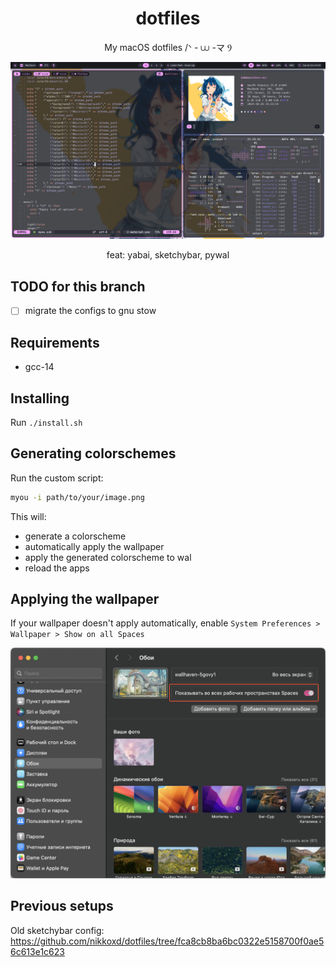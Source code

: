 <h1 align="center">dotfiles</h1>
<p align="center">My macOS dotfiles /ᐠ - ⩊ -マ Ⳋ</p>

![Screenshot](screenshot.png)

<p align="center">feat: yabai, sketchybar, pywal</p>

## TODO for this branch
- [ ] migrate the configs to gnu stow

## Requirements
- gcc-14

## Installing
Run `./install.sh`

## Generating colorschemes
Run the custom script:
```bash
myou -i path/to/your/image.png
```
This will:
- generate a colorscheme
- automatically apply the wallpaper
- apply the generated colorscheme to wal
- reload the apps

## Applying the wallpaper
If your wallpaper doesn't apply automatically,
enable `System Preferences > Wallpaper > Show on all Spaces`

![Applying the wallpaper](applying-the-wallpaper.png)

## Previous setups
Old sketchybar config: https://github.com/nikkoxd/dotfiles/tree/fca8cb8ba6bc0322e5158700f0ae56c613e1c623
